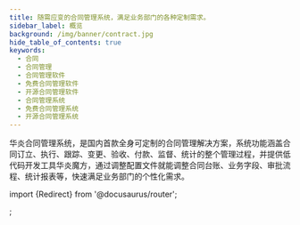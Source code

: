 ```yaml
---
title: 随需应变的合同管理系统，满足业务部门的各种定制需求。
sidebar_label: 概览
background: /img/banner/contract.jpg
hide_table_of_contents: true
keywords:
  - 合同
  - 合同管理
  - 合同管理软件
  - 免费合同管理软件
  - 开源合同管理软件
  - 合同管理系统
  - 免费合同管理系统
  - 开源合同管理系统
---
```


华炎合同管理系统，是国内首款全身可定制的合同管理解决方案，系统功能涵盖合同订立、执行、跟踪、变更、验收、付款、监督、统计的整个管理过程，并提供低代码开发工具华炎魔方，通过调整配置文件就能调整合同台账、业务字段、审批流程、统计报表等，快速满足业务部门的个性化需求。


import {Redirect} from '@docusaurus/router';

<Redirect to="/products/contract/" />;